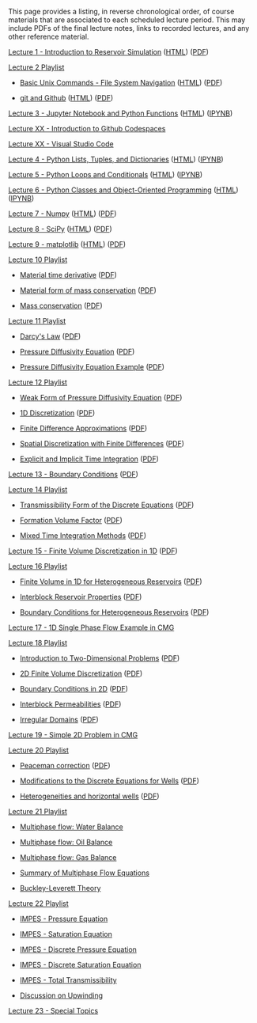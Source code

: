 <!--
.. title: Course Materials
.. slug: index
.. date: 2015-08-25 11:24:22 UTC-05:00
-->



This page provides a listing, in reverse chronological order, of course materials that are associated to
each scheduled lecture period.  This may include PDFs of the final lecture notes, links to recorded lectures, 
and any other reference material.

<!------->

<!--[Assignments](https://github.com/PGE323M-Fall2017?utf8=%E2%9C%93&q=&type=public&language=_)-->

<!------->

<a href="https://youtu.be/R__n0gZ9l9A" target="blank_">Lecture 1 - Introduction to Reservoir Simulation</a> ([HTML](/slides/IntroductionToReservoirSimulation.slides.html)) ([PDF](/slides/IntroductionToReservoirSimulation.pdf))

<a href="//youtu.be/0cN1oewU03w " target="blank_">Lecture 2 Playlist</a>
 
  * <a href="//youtu.be/0cN1oewU03w" target="blank_">Basic Unix Commands - File System Navigation</a> ([HTML](/slides/BasicUnixCommands_FileSystem.slides.html)) ([PDF](/slides/BasicUnixCommands_FileSystem.pdf))

  * <a href="//youtu.be/5OLUolv4DaM" target="blank_">git and Github</a> ([HTML](/slides/git_and_Github.slides.html)) ([PDF](/slides/git_and_Github.pdf))

<a href="//youtu.be/RlwPBT4Uqhw" target="blank_">Lecture 3 - Jupyter Notebook and Python Functions</a> (<a href="//nbviewer.ipython.org/github/johnfoster-pge-utexas/PGE323M-ResEngineeringIII/blob/master/files/JupyterNotebook_and_PythonFunctions.ipynb" target="blank_">HTML</a>) ([IPYNB](/files/JupyterNotebook_and_PythonFunctions.ipynb))

<a href="//youtu.be/T4R897LRBiM?si=6Tf59-HNgtJytYFB" target="blank_">Lecture XX - Introduction to Github Codespaces</a> 

<a href="//youtu.be/1_VefXlsdgA" target="blank_">Lecture XX - Visual Studio Code</a> 

<a href="//youtu.be/NyILHJ0JxqY" target="blank_">Lecture 4 - Python Lists, Tuples, and Dictionaries</a> (<a href="//nbviewer.ipython.org/github/johnfoster-pge-utexas/PGE323M-ResEngineeringIII/blob/master/files/PythonListsTuples_and_Dictionaries.ipynb" target="blank_">HTML</a>) ([IPYNB](/files/PythonListsTuples_and_Dictionaries.ipynb))

<a href="//youtu.be/1wQTyjPtrlY" target="blank_">Lecture 5 - Python Loops and Conditionals</a> (<a href="//nbviewer.ipython.org/github/johnfoster-pge-utexas/PGE323M-ResEngineeringIII/blob/master/files/PythonLoops_and_Conditionals.ipynb" target="blank_">HTML</a>) ([IPYNB](/files/PythonLoops_and_Conditionals.ipynb))

<a href="//youtu.be/sOQ-usIoZuQ" target="blank_">Lecture 6 - Python Classes and Object-Oriented Programming</a> (<a href="//nbviewer.ipython.org/github/johnfoster-pge-utexas/PGE323M-ResEngineeringIII/blob/master/files/PythonClasses_and_ObjectOrientedProgramming.ipynb" target="blank_">HTML</a>) ([IPYNB](/files/PythonClasses_and_ObjectOrientedProgramming.ipynb))

<a href="//youtu.be/GHCZOvjXGto" target="blank_">Lecture 7 - Numpy</a> ([HTML](/slides/Numpy.slides.html)) ([PDF](/slides/Numpy.pdf))

<a href="//youtu.be/hhDkdPRe01o" target="blank_">Lecture 8 - SciPy</a> ([HTML](/slides/SciPy.slides.html)) ([PDF](/slides/SciPy.pdf))

<a href="//youtu.be/FNJc3ByKpRs" target="blank_">Lecture 9 - matplotlib</a> ([HTML](/slides/matplotlib.slides.html)) ([PDF](/slides/matplotlib.pdf))


<a href="//www.youtube.com/playlist?list=PLKNU3sBDzHbIkTqS9b6CpU7HQ_VQn2Ukf" target="blank_">Lecture 10 Playlist</a>
 
  * <a href="//youtu.be/UItyFF4HcMA?list=PLKNU3sBDzHbIkTqS9b6CpU7HQ_VQn2Ukf" target="blank_">Material time derivative</a> ([PDF](/notes/Material_Time_Derivative.pdf))

  * <a href="//youtu.be/-sxu2L_gG3E?list=PLKNU3sBDzHbIkTqS9b6CpU7HQ_VQn2Ukf" target="blank_">Material form of mass conservation</a> ([PDF](/notes/Material_Form_Of_Mass_Conservation.pdf))

  * <a href="//youtu.be/-CxwTcnoDyI?list=PLKNU3sBDzHbIkTqS9b6CpU7HQ_VQn2Ukf" target="blank_">Mass conservation</a> ([PDF](/notes/Mass_Conservation.pdf))

<a href="//www.youtube.com/playlist?list=PLKNU3sBDzHbKYnLTs3jLdAB41JITME99m" target="blank_">Lecture 11 Playlist</a>
 
  * <a href="//youtu.be/u98GqUywFjk?list=PLKNU3sBDzHbKYnLTs3jLdAB41JITME99m" target="blank_">Darcy's Law</a> ([PDF](/notes/Darcys_Law.pdf))

  * <a href="//youtu.be/H5pAq5EvAJg" target="blank_">Pressure Diffusivity Equation</a> ([PDF](/notes/Pressure_Diffusivity_Equation.pdf))

  * <a href="//youtu.be/0rvynbKVX68" target="blank_">Pressure Diffusivity Equation Example</a> ([PDF](/notes/Pressure_Diffusivity_Example.pdf))

<a href="//www.youtube.com/playlist?list=PLKNU3sBDzHbJv4uX5VkWqDVmCz2vvg0lU" target="blank_">Lecture 12 Playlist</a>
 
  * <a href="//youtu.be/YvRq6bhN3ko" target="blank_">Weak Form of Pressure Diffusivity Equation</a> ([PDF](/notes/WeakForm.pdf))

  * <a href="//youtu.be/oWmq8CV9XjE" target="blank_">1D Discretization</a> ([PDF](/notes/Discretization.pdf))

  * <a href="//youtu.be/f67jpwJu-d0" target="blank_">Finite Difference Approximations</a> ([PDF](/notes/FiniteDifferences.pdf))
  
  * <a href="//youtu.be/oxSl6W7N9y8" target="blank_">Spatial Discretization with Finite Differences</a> ([PDF](/notes/SpatialApprox.pdf))

  * <a href="//youtu.be/rYWS_jIM8hQ" target="blank_">Explicit and Implicit Time Integration</a> ([PDF](/notes/TimeDiscretization.pdf))

<a href="//youtu.be/yX4HEMw-lPM" target="blank_">Lecture 13 - Boundary Conditions</a> ([PDF](/notes/BoundaryConditions.pdf))

<a href="//www.youtube.com/playlist?list=PLKNU3sBDzHbKTgRbpGaOELaj98f-LORfd" target="blank_">Lecture 14 Playlist</a>
 
  * <a href="//youtu.be/OkllssJtMyc" target="blank_">Transmissibility Form of the Discrete Equations</a> ([PDF](/notes/TransmissibilityForm.pdf))

  * <a href="//youtu.be/7VKQHQulaTY" target="blank_">Formation Volume Factor</a> ([PDF](/notes/FormationVolumeFactor.pdf))

  * <a href="//youtu.be/AEmrR6D-le8" target="blank_">Mixed Time Integration Methods</a> ([PDF](/notes/MixedMethods.pdf))

<a href="//youtu.be/dglLoLJbROA" target="blank_">Lecture 15 - Finite Volume Discretization in 1D</a> ([PDF](/notes/FiniteVolume1D.pdf))

<a href="//www.youtube.com/playlist?list=PLKNU3sBDzHbLrx0my5my11XODkYpgP-iO" target="blank_">Lecture 16 Playlist</a>
 
  * <a href="//youtu.be/iUcrfolnIYc" target="blank_">Finite Volume in 1D for Heterogeneous Reservoirs</a> ([PDF](/notes/FiniteVolume1DHetero.pdf))

  * <a href="//youtu.be/ZHOlK9q2PYI" target="blank_">Interblock Reservoir Properties</a> ([PDF](/notes/InterblockProperties.pdf))

  * <a href="//youtu.be/XexrRtDcMaI" target="blank_">Boundary Conditions for Heterogeneous Reservoirs</a> ([PDF](/notes/BoundaryConditionsHetero.pdf))


<a href="//youtu.be/jt5euIPuB6Y" target="blank_">Lecture 17 - 1D Single Phase Flow Example in CMG</a> 

<a href="//www.youtube.com/playlist?list=PLKNU3sBDzHbI4qD55I189y02asrHrgz6_" target="blank_">Lecture 18 Playlist</a>
 
  * <a href="//youtu.be/3Sw2T27nkGI" target="blank_">Introduction to Two-Dimensional Problems</a> ([PDF](/notes/IntroTo2D.pdf))

  * <a href="//youtu.be/2hxV5kJojRM" target="blank_">2D Finite Volume Discretization</a> ([PDF](/notes/2D_Discretization.pdf))

  * <a href="/youtu.be/V297RMyvF58" target="blank_">Boundary Conditions in 2D</a> ([PDF](/notes/2D_BoundaryConditions.pdf))

  * <a href="//youtu.be/WSSoXBdukxg" target="blank_">Interblock Permeabilities</a> ([PDF](/notes/InterblockPermeabilities.pdf))

  * <a href="//youtu.be/Y95Htf-UqFQ" target="blank_">Irregular Domains</a> ([PDF](/notes/IrregularDomains.pdf))

<a href="//youtu.be/4UGY74SJZ-o" target="blank_">Lecture 19 - Simple 2D Problem in CMG</a> 

<a href="//www.youtube.com/playlist?list=PLKNU3sBDzHbI4qD55I189y02asrHrgz6_" target="blank_">Lecture 20 Playlist</a>
 
  * <a href="//youtu.be/hDnorZ8RQmI" target="blank_">Peaceman correction</a> ([PDF](/notes/PeacemanCorrection.pdf))

  * <a href="//youtu.be/CgZ2JW553uE" target="blank_">Modifications to the Discrete Equations for Wells</a> ([PDF](/notes/ModificationsForWells.pdf))

  * <a href="//youtu.be/pF5GqlwpU0Y" target="blank_">Heterogeneities and horizontal wells</a> ([PDF](/notes/HorizontalWells.pdf))

<a href="//www.youtube.com/playlist?list=PLKNU3sBDzHbJ-mpW683HoxQ4weVzvx4Xp" target="blank_">Lecture 21 Playlist</a>
 
  * <a href="//youtu.be/mH-WEpa9dtg" target="blank_">Multiphase flow: Water Balance</a>

  * <a href="//youtu.be/8IExw2pI9p8" target="blank_">Multiphase flow: Oil Balance</a>

  * <a href="//youtu.be/hgBmCY4gbug" target="blank_">Multiphase flow: Gas Balance</a>

  * <a href="//youtu.be/A_WjBngju6Q" target="blank_">Summary of Multiphase Flow Equations</a>

  * <a href="//youtu.be/2NLsnBjvK4U" target="blank_">Buckley-Leverett Theory</a>

  
<a href="//www.youtube.com/playlist?list=PLKNU3sBDzHbI5J0pgs7WdrBngQI1wKNAO" target="blank_">Lecture 22 Playlist</a>
 
  * <a href="//youtu.be/mTKY8B0G7to" target="blank_">IMPES - Pressure Equation</a>

  * <a href="//youtu.be/oybVNRzr158" target="blank_">IMPES - Saturation Equation</a>

  * <a href="//youtu.be/TpjCsSsrfkE" target="blank_">IMPES - Discrete Pressure Equation</a>

  * <a href="//youtu.be/yFxgJXcsDNc" target="blank_">IMPES - Discrete Saturation Equation</a>

  * <a href="//youtu.be/7PVVhzQRdlk" target="blank_">IMPES - Total Transmissibility</a>

  * <a href="//youtu.be/6NJOO8M5x-Y" target="blank_">Discussion on Upwinding</a>

<a href="//youtu.be/MWnBgE7aMtU" target="blank_">Lecture 23 - Special Topics</a>
